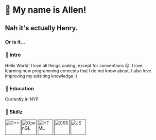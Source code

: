 # 🧑 My name is Allen!
## Nah it's actually Henry.
### Or is it...

### 📄 Intro
Hello World! I love all things coding, except for conventions 😝.
I love learning new programming concepts that I do not know about.
I also love improving my exisiting knowledge :)

### 🏫 Education
Currently in NYP

### 🦾 Skillz
[<img alt = "C++" width = "50" src = "https://img.icons8.com/color/960/000000/c-plus-plus-logo.png"/>]()
[<img alt = "OpenGL" width = "50" src = "https://cdn.worldvectorlogo.com/logos/opengl-1.svg"/>]()
[<img alt = "HTML" width = "50" src = "https://img.icons8.com/material-two-tone/960/000000/html-filetype.png"/>]()
[<img alt = "CSS" width = "50" src = "https://img.icons8.com/material-two-tone/960/000000/css-filetype.png"/>]()
[<img alt = "JS" width = "50" src = "https://img.icons8.com/color/960/000000/javascript.png"/>]()
